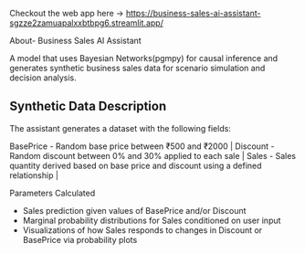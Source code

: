 Checkout the web app here -> https://business-sales-ai-assistant-sgzze2zamuapalxxbtbpg6.streamlit.app/

About- Business Sales AI Assistant

A model that uses Bayesian Networks(pgmpy) for causal inference and generates synthetic business sales data for scenario simulation and decision analysis.

##  Synthetic Data Description

The assistant generates a dataset with the following fields:

 BasePrice -  Random base price between ₹500 and ₹2000 |
 Discount  -  Random discount between 0% and 30% applied to each sale |
 Sales     -  Sales quantity derived based on base price and discount using a defined relationship |

 Parameters Calculated
- Sales prediction given values of BasePrice and/or Discount
- Marginal probability distributions for Sales conditioned on user input
- Visualizations of how Sales responds to changes in Discount or BasePrice via probability plots


